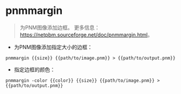 # pnmmargin

> 为PNM图像添加边框。
> 更多信息：<https://netpbm.sourceforge.net/doc/pnmmargin.html>。

- 为PNM图像添加指定大小的边框：

`pnmmargin {{size}} {{path/to/image.pnm}} > {{path/to/output.pnm}}`

- 指定边框的颜色：

`pnmmargin -color {{color}} {{size}} {{path/to/image.pnm}} > {{path/to/output.pnm}}`